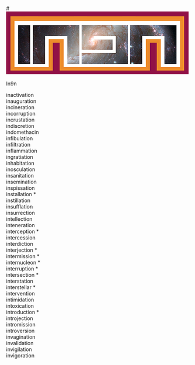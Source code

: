 #![In9n Logo](logo.png "In9n")

In9n

inactivation  
inauguration  
incineration  
incorruption  
incrustation  
indiscretion  
indomethacin  
infibulation  
infiltration  
inflammation  
ingratiation  
inhabitation  
inosculation  
insanitation  
insemination  
inspissation  
installation *  
instillation  
insufflation  
insurrection  
intellection  
inteneration  
interception *  
intercession  
interdiction  
interjection *  
intermission *  
internucleon *  
interruption *  
intersection *  
interstation  
interstellar *  
intervention  
intimidation  
intoxication  
introduction *  
introjection  
intromission  
introversion  
invagination  
invalidation  
invigilation  
invigoration  
